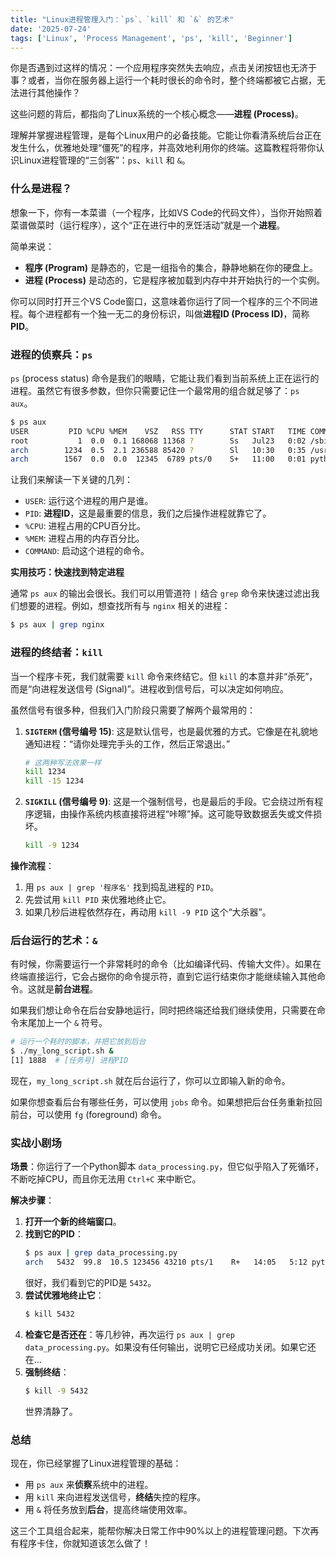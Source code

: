 ```yaml
---
title: "Linux进程管理入门：`ps`、`kill` 和 `&` 的艺术"
date: '2025-07-24'
tags: ['Linux', 'Process Management', 'ps', 'kill', 'Beginner']
---
```


你是否遇到过这样的情况：一个应用程序突然失去响应，点击关闭按钮也无济于事？或者，当你在服务器上运行一个耗时很长的命令时，整个终端都被它占据，无法进行其他操作？

这些问题的背后，都指向了Linux系统的一个核心概念——**进程 (Process)**。

理解并掌握进程管理，是每个Linux用户的必备技能。它能让你看清系统后台正在发生什么，优雅地处理“僵死”的程序，并高效地利用你的终端。这篇教程将带你认识Linux进程管理的“三剑客”：`ps`、`kill` 和 `&`。

### 什么是进程？

想象一下，你有一本菜谱（一个程序，比如VS Code的代码文件），当你开始照着菜谱做菜时（运行程序），这个“正在进行中的烹饪活动”就是一个**进程**。

简单来说：
*   **程序 (Program)** 是静态的，它是一组指令的集合，静静地躺在你的硬盘上。
*   **进程 (Process)** 是动态的，它是程序被加载到内存中并开始执行的一个实例。

你可以同时打开三个VS Code窗口，这意味着你运行了同一个程序的三个不同进程。每个进程都有一个独一无二的身份标识，叫做**进程ID (Process ID)**，简称 **PID**。

### 进程的侦察兵：`ps`

`ps` (process status) 命令是我们的眼睛，它能让我们看到当前系统上正在运行的进程。虽然它有很多参数，但你只需要记住一个最常用的组合就足够了：`ps aux`。

```bash
$ ps aux
USER         PID %CPU %MEM    VSZ   RSS TTY      STAT START   TIME COMMAND
root           1  0.0  0.1 168068 11368 ?        Ss   Jul23   0:02 /sbin/init
arch        1234  0.5  2.1 236588 85420 ?        Sl   10:30   0:35 /usr/lib/firefox/firefox
arch        1567  0.0  0.0  12345  6789 pts/0    S+   11:00   0:01 python my_script.py
```

让我们来解读一下关键的几列：

*   `USER`: 运行这个进程的用户是谁。
*   `PID`: **进程ID**，这是最重要的信息，我们之后操作进程就靠它了。
*   `%CPU`: 进程占用的CPU百分比。
*   `%MEM`: 进程占用的内存百分比。
*   `COMMAND`: 启动这个进程的命令。

**实用技巧：快速找到特定进程**

通常 `ps aux` 的输出会很长。我们可以用管道符 `|` 结合 `grep` 命令来快速过滤出我们想要的进程。例如，想查找所有与 `nginx` 相关的进程：

```bash
$ ps aux | grep nginx
```

### 进程的终结者：`kill`

当一个程序卡死，我们就需要 `kill` 命令来终结它。但 `kill` 的本意并非“杀死”，而是“向进程发送信号 (Signal)”。进程收到信号后，可以决定如何响应。

虽然信号有很多种，但我们入门阶段只需要了解两个最常用的：

1.  **`SIGTERM` (信号编号 15)**: 这是默认信号，也是最优雅的方式。它像是在礼貌地通知进程：“请你处理完手头的工作，然后正常退出。”
    ```bash
    # 这两种写法效果一样
    kill 1234
    kill -15 1234
    ```

2.  **`SIGKILL` (信号编号 9)**: 这是一个强制信号，也是最后的手段。它会绕过所有程序逻辑，由操作系统内核直接将进程“咔嚓”掉。这可能导致数据丢失或文件损坏。
    ```bash
    kill -9 1234
    ```

**操作流程**：
1.  用 `ps aux | grep '程序名'` 找到捣乱进程的 `PID`。
2.  先尝试用 `kill PID` 来优雅地终止它。
3.  如果几秒后进程依然存在，再动用 `kill -9 PID` 这个“大杀器”。

### 后台运行的艺术：`&`

有时候，你需要运行一个非常耗时的命令（比如编译代码、传输大文件）。如果在终端直接运行，它会占据你的命令提示符，直到它运行结束你才能继续输入其他命令。这就是**前台进程**。

如果我们想让命令在后台安静地运行，同时把终端还给我们继续使用，只需要在命令末尾加上一个 `&` 符号。

```bash
# 运行一个耗时的脚本，并把它放到后台
$ ./my_long_script.sh &
[1] 1888  # [任务号] 进程PID
```

现在，`my_long_script.sh` 就在后台运行了，你可以立即输入新的命令。

如果你想查看后台有哪些任务，可以使用 `jobs` 命令。如果想把后台任务重新拉回前台，可以使用 `fg` (foreground) 命令。

### 实战小剧场

**场景**：你运行了一个Python脚本 `data_processing.py`，但它似乎陷入了死循环，不断吃掉CPU，而且你无法用 `Ctrl+C` 来中断它。

**解决步骤**：

1.  **打开一个新的终端窗口**。
2.  **找到它的PID**：
    ```bash
    $ ps aux | grep data_processing.py
    arch   5432  99.8  10.5 123456 43210 pts/1    R+   14:05   5:12 python data_processing.py
    ```
    很好，我们看到它的PID是 `5432`。
3.  **尝试优雅地终止它**：
    ```bash
    $ kill 5432
    ```
4.  **检查它是否还在**：等几秒钟，再次运行 `ps aux | grep data_processing.py`。如果没有任何输出，说明它已经成功关闭。如果它还在...
5.  **强制终结**：
    ```bash
    $ kill -9 5432
    ```
    世界清静了。

### 总结

现在，你已经掌握了Linux进程管理的基础：

*   用 `ps aux` 来**侦察**系统中的进程。
*   用 `kill` 来向进程发送信号，**终结**失控的程序。
*   用 `&` 将任务放到**后台**，提高终端使用效率。

这三个工具组合起来，能帮你解决日常工作中90%以上的进程管理问题。下次再有程序卡住，你就知道该怎么做了！